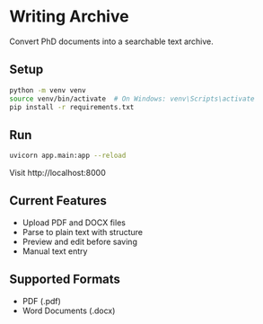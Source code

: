 # Writing Archive

Convert PhD documents into a searchable text archive.

## Setup

```bash
python -m venv venv
source venv/bin/activate  # On Windows: venv\Scripts\activate
pip install -r requirements.txt
```

## Run

```bash
uvicorn app.main:app --reload
```

Visit http://localhost:8000

## Current Features

- Upload PDF and DOCX files
- Parse to plain text with structure
- Preview and edit before saving
- Manual text entry

## Supported Formats

- PDF (.pdf)
- Word Documents (.docx)